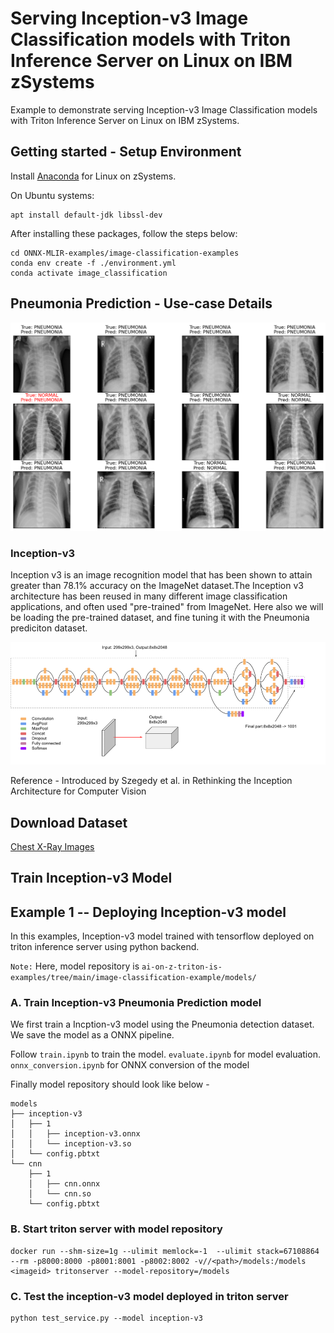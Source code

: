 # Serving Inception-v3 Image Classification models with Triton Inference Server on Linux on IBM zSystems

Example to demonstrate serving Inception-v3 Image Classification models with Triton Inference Server on Linux on IBM zSystems.

## Getting started - Setup Environment

Install [Anaconda](https://docs.anaconda.com/anaconda/install/linux-s390x/) for Linux on zSystems.

On Ubuntu systems:

    apt install default-jdk libssl-dev


After installing these packages, follow the steps below:

    cd ONNX-MLIR-examples/image-classification-examples
    conda env create -f ./environment.yml
    conda activate image_classification

## Pneumonia Prediction - Use-case Details 

<img src="pics/prediction.png">





### Inception-v3
Inception v3 is an image recognition model that has been shown to attain greater than 78.1% accuracy on the ImageNet dataset.The Inception v3 architecture has been reused in many different image classification applications, and often used "pre-trained" from ImageNet. Here also we will be loading the pre-trained dataset, and fine tuning it with the Pneumonia prediciton dataset.

<img src="pics/inception-v3.png">

Reference - Introduced by Szegedy et al. in Rethinking the Inception Architecture for Computer Vision

## Download Dataset
[Chest X-Ray Images](https://www.kaggle.com/datasets/paultimothymooney/chest-xray-pneumonia)


## Train Inception-v3 Model

## Example 1 -- Deploying Inception-v3 model

In this examples, Inception-v3 model trained with tensorflow deployed on triton inference server using python backend.  

`Note:` Here, model repository is `ai-on-z-triton-is-examples/tree/main/image-classification-example/models/`


### A. Train Inception-v3 Pneumonia Prediction model

We first train a Incption-v3 model using the Pneumonia detection dataset. We save the model as a ONNX pipeline.

Follow `train.ipynb` to train the model. `evaluate.ipynb` for model evaluation. `onnx_conversion.ipynb` for ONNX conversion of the model

Finally model repository should look like below - 

    models
    ├── inception-v3
    │   ├── 1
    │   │   ├── inception-v3.onnx
    │   │   └── inception-v3.so
    │   └── config.pbtxt
    └── cnn
        ├── 1
        │   ├── cnn.onnx
        │   └── cnn.so
        └── config.pbtxt

### B. Start triton server with model repository

    docker run --shm-size=1g --ulimit memlock=-1  --ulimit stack=67108864 --rm -p8000:8000 -p8001:8001 -p8002:8002 -v//<path>/models:/models <imageid> tritonserver --model-repository=/models


### C. Test the inception-v3 model deployed in triton server

    python test_service.py --model inception-v3

